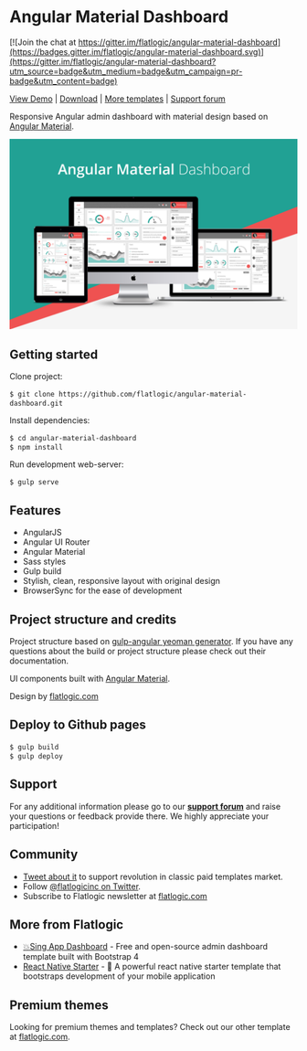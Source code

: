 # Angular Material Dashboard

[![Join the chat at https://gitter.im/flatlogic/angular-material-dashboard](https://badges.gitter.im/flatlogic/angular-material-dashboard.svg)](https://gitter.im/flatlogic/angular-material-dashboard?utm_source=badge&utm_medium=badge&utm_campaign=pr-badge&utm_content=badge)

[View Demo](https://flatlogic.com/admin-dashboards/angular-material-dashboard/demo) | [Download](https://github.com/flatlogic/angular-material-dashboard.git) | [More templates](https://flatlogic.com/templates) | [Support forum](https://flatlogic.com/forum)

Responsive Angular admin dashboard with material design based on
[Angular Material](https://github.com/angular/material).

![promo-amd](src/assets/images/promo-amd.png)

## Getting started

Clone project:

    $ git clone https://github.com/flatlogic/angular-material-dashboard.git

Install dependencies:

    $ cd angular-material-dashboard
    $ npm install
    
Run development web-server:

    $ gulp serve

## Features

* AngularJS
* Angular UI Router
* Angular Material
* Sass styles
* Gulp build
* Stylish, clean, responsive layout with original design
* BrowserSync for the ease of development

## Project structure and credits

Project structure based on [gulp-angular yeoman generator](https://github.com/Swiip/generator-gulp-angular).
If you have any questions about the build or project structure please check out their documentation.

UI components built with [Angular Material](https://material.angularjs.org/).

Design by [flatlogic.com](http://flatlogic.com/)

## Deploy to Github pages  
  
    $ gulp build
    $ gulp deploy

## Support
For any additional information please go to our [**support forum**](https://flatlogic.com/forum) and raise your questions or feedback provide there. We highly appreciate your participation!

## Community
- [Tweet about it](https://twitter.com/intent/tweet?text=Angular%20Material%20Dashboard%20https://github.com/flatlogic/angular-material-dashboard%20via%20@flatlogicinc) to support revolution in classic paid templates market.
- Follow [@flatlogicinc on Twitter](https://twitter.com/flatlogicinc).
- Subscribe to Flatlogic newsletter at [flatlogic.com](http://flatlogic.com/)

## More from Flatlogic
- [💥Sing App Dashboard](https://github.com/flatlogic/sing-app) - Free and open-source admin dashboard template built with Bootstrap 4 
- [React Native Starter](https://github.com/flatlogic/react-native-starter) - 🚀 A powerful react native starter template that bootstraps development of your mobile application

## Premium themes
Looking for premium themes and templates? Check out our other template at [flatlogic.com](https://flatlogic.com/templates).

